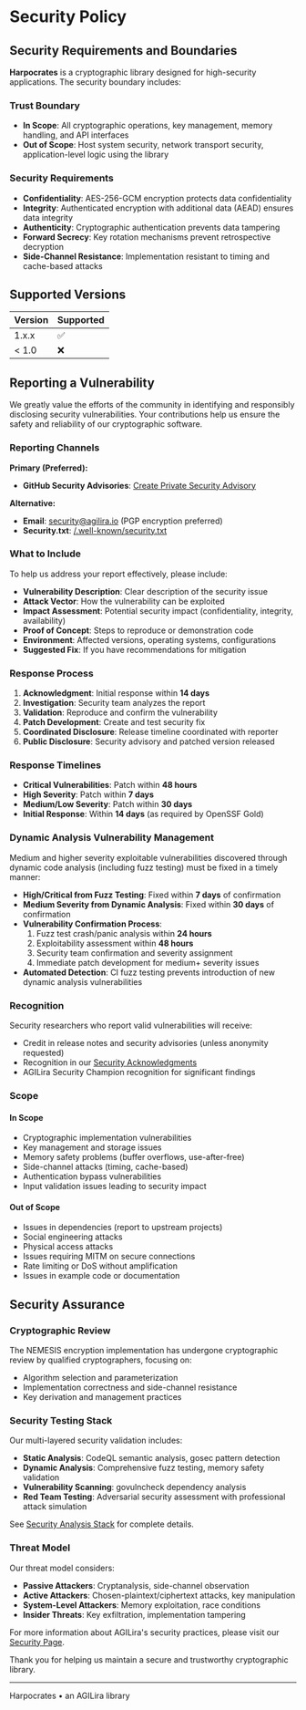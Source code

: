 # Security Policy

## Security Requirements and Boundaries

**Harpocrates** is a cryptographic library designed for high-security applications. The security boundary includes:

### Trust Boundary
- **In Scope**: All cryptographic operations, key management, memory handling, and API interfaces
- **Out of Scope**: Host system security, network transport security, application-level logic using the library

### Security Requirements
- **Confidentiality**: AES-256-GCM encryption protects data confidentiality
- **Integrity**: Authenticated encryption with additional data (AEAD) ensures data integrity  
- **Authenticity**: Cryptographic authentication prevents data tampering
- **Forward Secrecy**: Key rotation mechanisms prevent retrospective decryption
- **Side-Channel Resistance**: Implementation resistant to timing and cache-based attacks

## Supported Versions

| Version | Supported          |
| ------- | ------------------ |
| 1.x.x   | :white_check_mark: |
| < 1.0   | :x:                |

## Reporting a Vulnerability

We greatly value the efforts of the community in identifying and responsibly disclosing security vulnerabilities. Your contributions help us ensure the safety and reliability of our cryptographic software.

### Reporting Channels

**Primary (Preferred):**
- **GitHub Security Advisories**: [Create Private Security Advisory](https://github.com/agilira/harpocrates/security/advisories/new)

**Alternative:**
- **Email**: security@agilira.io (PGP encryption preferred)
- **Security.txt**: [/.well-known/security.txt](/.well-known/security.txt)

### What to Include

To help us address your report effectively, please include:

- **Vulnerability Description**: Clear description of the security issue
- **Attack Vector**: How the vulnerability can be exploited
- **Impact Assessment**: Potential security impact (confidentiality, integrity, availability)
- **Proof of Concept**: Steps to reproduce or demonstration code
- **Environment**: Affected versions, operating systems, configurations
- **Suggested Fix**: If you have recommendations for mitigation

### Response Process

1. **Acknowledgment**: Initial response within **14 days**
2. **Investigation**: Security team analyzes the report 
3. **Validation**: Reproduce and confirm the vulnerability
4. **Patch Development**: Create and test security fix
5. **Coordinated Disclosure**: Release timeline coordinated with reporter
6. **Public Disclosure**: Security advisory and patched version released

### Response Timelines

- **Critical Vulnerabilities**: Patch within **48 hours**
- **High Severity**: Patch within **7 days**  
- **Medium/Low Severity**: Patch within **30 days**
- **Initial Response**: Within **14 days** (as required by OpenSSF Gold)

### Dynamic Analysis Vulnerability Management

Medium and higher severity exploitable vulnerabilities discovered through dynamic code analysis (including fuzz testing) must be fixed in a timely manner:

- **High/Critical from Fuzz Testing**: Fixed within **7 days** of confirmation
- **Medium Severity from Dynamic Analysis**: Fixed within **30 days** of confirmation
- **Vulnerability Confirmation Process**: 
  1. Fuzz test crash/panic analysis within **24 hours**
  2. Exploitability assessment within **48 hours** 
  3. Security team confirmation and severity assignment
  4. Immediate patch development for medium+ severity issues
- **Automated Detection**: CI fuzz testing prevents introduction of new dynamic analysis vulnerabilities

### Recognition

Security researchers who report valid vulnerabilities will receive:
- Credit in release notes and security advisories (unless anonymity requested)
- Recognition in our [Security Acknowledgments](docs/security-acknowledgments.md)
- AGILira Security Champion recognition for significant findings

### Scope

#### In Scope
- Cryptographic implementation vulnerabilities
- Key management and storage issues
- Memory safety problems (buffer overflows, use-after-free)
- Side-channel attacks (timing, cache-based)
- Authentication bypass vulnerabilities
- Input validation issues leading to security impact

#### Out of Scope  
- Issues in dependencies (report to upstream projects)
- Social engineering attacks
- Physical access attacks
- Issues requiring MITM on secure connections
- Rate limiting or DoS without amplification
- Issues in example code or documentation

## Security Assurance

### Cryptographic Review
The NEMESIS encryption implementation has undergone cryptographic review by qualified cryptographers, focusing on:
- Algorithm selection and parameterization
- Implementation correctness and side-channel resistance  
- Key derivation and management practices

### Security Testing Stack
Our multi-layered security validation includes:
- **Static Analysis**: CodeQL semantic analysis, gosec pattern detection
- **Dynamic Analysis**: Comprehensive fuzz testing, memory safety validation
- **Vulnerability Scanning**: govulncheck dependency analysis
- **Red Team Testing**: Adversarial security assessment with professional attack simulation

See [Security Analysis Stack](docs/security-analysis.md) for complete details.

### Threat Model
Our threat model considers:
- **Passive Attackers**: Cryptanalysis, side-channel observation
- **Active Attackers**: Chosen-plaintext/ciphertext attacks, key manipulation
- **System-Level Attackers**: Memory exploitation, race conditions  
- **Insider Threats**: Key exfiltration, implementation tampering

For more information about AGILira's security practices, please visit our [Security Page](https://agilira.one/security).

Thank you for helping us maintain a secure and trustworthy cryptographic library.

---

Harpocrates • an AGILira library